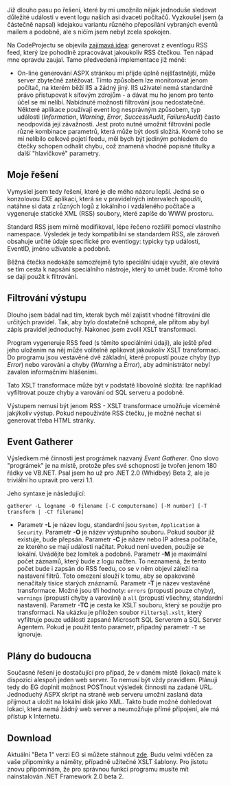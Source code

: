 <!-- dcterms:identifier = aspnetcz#40 -->
<!-- dcterms:title = Události z EventLogu Windows do vaší RSS čtečky -->
<!-- dcterms:abstract = Nápad přehledně zobrazovat události z EventLogu vzdálených serverů jsem zcizil na CodeProjectu. Implementace se mi nelíbila, proto jsem napsal vlastní - lepší. Nabízím vám ji k testování. -->
<!-- np9:categoryId = 1 -->
<!-- x4w:category = IT -->
<!-- np9:authorId = 1 -->
<!-- np9:authorEmail = michal.valasek@altairis.cz -->
<!-- dcterms:creator = Michal Altair Valášek -->
<!-- dcterms:created = 2005-06-13T04:50:10.063+02:00 -->
<!-- dcterms:dateAccepted = 2005-06-13T04:50:10.063+02:00 -->

Již dlouho pasu po řešení, které by mi umožnilo nějak jednoduše sledovat důležité události v event logu našich asi dvaceti počítačů. Vyzkoušel jsem (a částečně napsal) kdejakou variantu různého přeposílání vybraných eventů mailem a podobně, ale s ničím jsem nebyl zcela spokojen.

Na CodeProjectu se objevila [zajímavá idea](http://www.codeproject.com/aspnet/EventLogRss.asp): generovat z eventlogu RSS feed, který lze pohodlně zpracovávat jakoukoliv RSS čtečkou. Ten nápad mne opravdu zaujal. Tamo předvedená implementace již méně:

*   On-line generování ASPX stránkou mi přijde úplně nejšťastnější, může server zbytečně zatěžovat. 
Tímto způsobem lze monitorovat jenom počítač, na kterém běží IIS a žádný jiný. IIS uživatel nemá standardně právo přistupovat k síťovým zdrojům - a dávat mu ho jenom pro tento účel se mi nelíbí. 
Nabídnuté možnosti filtrování jsou nedostatečné. Některé aplikace používají event log nesprávným způsobem, typ události (*Information*, *Warning*, *Error*, *SuccessAudit*, *FailureAudit*) často neodpovídá její závažnosti. Jest proto nutné umožnit filtrování podle různé kombinace parametrů, která může být dosti složitá. 
Kromě toho se mi nelíbilo celkové pojetí feedu, měl bych být jediným pohledem do čtečky schopen odhalit chybu, což znamená vhodně popisné titulky a další "hlavičkové" parametry.

## Moje řešení

Vymyslel jsem tedy řešení, které je dle mého názoru lepší. Jedná se o konzolovou EXE aplikaci, která se v pravidelných intervalech spouští, natáhne si data z různých logů z lokálního i vzdáleného počítače a vygeneruje statické XML (RSS) soubory, které zapíše do WWW prostoru.

Standard RSS jsem mírně modifikoval, lépe řečeno rozšířil pomocí vlastního namespace. Výsledek je tedy kompatibilní se standardem RSS, ale zároveň obsahuje určité údaje specifické pro eventlogy: typicky typ události, EventID, jméno uživatele a podobně.

Běžná čtečka nedokáže samozřejmě tyto speciální údaje využít, ale otevírá se tím cesta k napsání speciálního nástroje, který to umět bude. Kromě toho se dají použít k filtrování.

## Filtrování výstupu

Dlouho jsem bádal nad tím, kterak bych měl zajistit vhodné filtrování dle určitých pravidel. Tak, aby bylo dostatečně schopné, ale přitom aby byl zápis pravidel jednoduchý. Nakonec jsem zvolil XSLT transformaci.

Program vygeneruje RSS feed (s těmito speciálními údaji), ale ještě před jeho uložením na něj může volitelně aplikovat jakoukoliv XSLT transformaci. Do programu jsou vestavěné dvě základní, které propustí pouze chyby (typ *Error*) nebo varování a chyby (*Warning* a *Error*), aby administrátor nebyl zavalen informačními hlášeními.

Tato XSLT transformace může být v podstatě libovolně složitá: lze například vyfiltrovat pouze chyby a varování od SQL serveru a podobně.

Výstupem nemusí být jenom RSS - XSLT transformace umožňuje víceméně jakýkoliv výstup. Pokud nepoužíváte RSS čtečku, je možné nechat si generovat třeba HTML stránky.

## Event Gatherer

Výsledkem mé činnosti jest prográmek nazvaný *Event Gatherer*. Ono slovo "prográmek" je na místě, protože přes své schopnosti je tvořen jenom 180 řádky ve VB.NET. Psal jsem ho už pro .NET 2.0 (Whidbey) Beta 2, ale je triviální ho upravit pro verzi 1.1.

Jeho syntaxe je následující:

`gatherer -L logname -O filename [-C computername] [-M number] [-T transform | -CT filename]`

*   Parametr **-L** je název logu, standardní jsou `System`, `Application` a `Security`. 
Parametr **-O** je název výstupního souboru. Pokud soubor již existuje, bude přepsán. 
Parametr **-C** je název nebo IP adresa počítače, ze kterého se mají události načítat. Pokud není uveden, použije se lokální. Uvádějte bez lomítek a podobně. 
Parametr **-M** je maximální počet záznamů, který bude z logu načten. To neznamená, že tento počet bude i zapsán do RSS feedu, co se v něm objeví záleží na nastavení filtrů. Toto omezení slouží k tomu, aby se opakovaně nenačítaly tisíce starých znáznamů. 
Parametr **-T** je název vestavěné transformace. Možné jsou tři hodnoty: `errors` (propustí pouze chyby), `warnings` (propustí chyby a varování) a `all` (propustí všechny, standardní nastavení). 
Parametr **-TC** je cesta ke XSLT souboru, který se použije pro transformaci. Na ukázku je přiložen soubor `FilterSql.xslt`, který vyfiltruje pouze události zapsané Microsoft SQL Serverem a SQL Server Agentem. Pokud je použit tento parametr, případný parametr `-T` se ignoruje.

## Plány do budoucna

Současné řešení je dostačující pro případ, že v daném místě (lokaci) máte k dispozici alespoň jeden web server. To nemusí být vždy pravidlem. Plánuji tedy do EG doplnit možnost POSTnout výsledek činnosti na zadané URL. Jednoduchý ASPX skript na straně web serveru umožní zaslaná data přijmout a uložit na lokální disk jako XML. Takto bude možné dohledovat lokaci, která nemá žádný web server a neumožňuje přímé připojení, ale má přístup k Internetu.

## Download

Aktuální "Beta 1" verzi EG si můžete stáhnout [zde](https://www.cdn.altairis.cz/Blog/2005/20050613-gatherer-b1.zip). Budu velmi vděčen za vaše připomínky a náměty, případně užitečné XSLT šablony. Pro jistotu znovu připomínám, že pro správnou funkci programu musíte mít nainstalován .NET Framework 2.0 beta 2.
